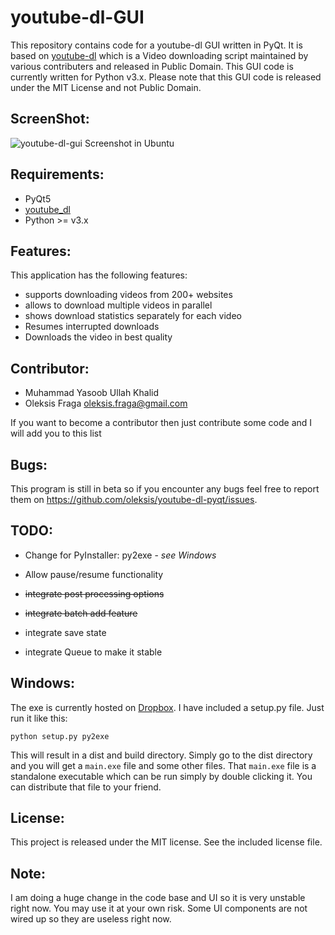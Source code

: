 youtube-dl-GUI
==============

This repository contains code for a youtube-dl GUI written in PyQt. It is based on [youtube-dl](https://gitlab.com/dstftw/youtube-dl) which is a Video downloading script maintained by various contributers and released in Public Domain. This GUI code is currently written for Python v3.x. Please note that this GUI code is released under the MIT License and not Public Domain.

ScreenShot:
-------------
![youtube-dl-gui Screenshot in Ubuntu](http://imgur.com/KxTLeYl.png)

Requirements:
------------
- PyQt5
- [youtube_dl](https://gitlab.com/dstftw/youtube-dl)
- Python >= v3.x


Features:
----------
This application has the following features:
- supports downloading videos from 200+ websites
- allows to download multiple videos in parallel
- shows download statistics separately for each video
- Resumes interrupted downloads
- Downloads the video in best quality


Contributor:
---------
- Muhammad Yasoob Ullah Khalid
- Oleksis Fraga <oleksis.fraga@gmail.com>

If you want to become a contributor then just contribute some code and I will add you to this list

Bugs:
----------
This program is still in beta so if you encounter any bugs feel free to report them on https://github.com/oleksis/youtube-dl-pyqt/issues.

TODO:
-------

- Change for PyInstaller: py2exe - _see Windows_

- Allow pause/resume functionality
- ~~integrate post processing options~~
- ~~integrate batch add feature~~
- integrate save state
- integrate Queue to make it stable

Windows:
-----------
The exe is currently hosted on [Dropbox](https://www.dropbox.com/s/oj8dh4q82tofk34/youtube-dl.exe). I have included a setup.py file. Just run it like this:
```
python setup.py py2exe
```
This will result in a dist and build directory. Simply go to the dist directory and you will get a ```main.exe``` file and some other files. That ```main.exe``` file is a standalone executable which can be run simply by double clicking it. You can distribute that file to your friend.

License:
----------
This project is released under the MIT license. See the included license file.

Note:
-----

I am doing a huge change in the code base and UI so it is very unstable right now. You may use it at your own risk.
Some UI components are not wired up so they are useless right now.

